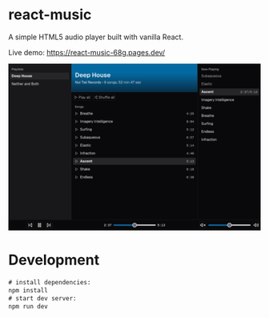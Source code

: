 # react-music

A simple HTML5 audio player built with vanilla React.

Live demo: https://react-music-68g.pages.dev/

![screenshot](./screenshot.png)

# Development

```shell-script
# install dependencies:
npm install
# start dev server:
npm run dev
```
